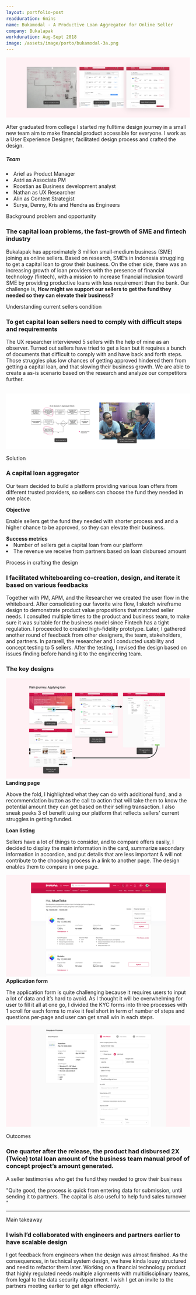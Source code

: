 ```yaml
---
layout: portfolio-post
readduration: 6mins
name: Bukamodal - A Productive Loan Aggregator for Online Seller
company: Bukalapak
workduration: Aug-Sept 2018
image: /assets/image/porto/bukamodal-3a.png
---
```

<img src="/assets/image/porto/bukamodal-hero.png" class="full-width">
<div class="section-porto">
	<p>After graduated from college I started my fulltime design journey in a small new team aim to make financial product accessible for everyone. I work as a User Experience Designer, facilitated design process and crafted the design.</p>
	<h5 class="space-up-16">Team</h5>
	<div class="row">
		<div class="two-column team"> 
				<li>Arief as Product Manager </li>
				<li>Astri as Associate PM </li>
				<li>Roostian as Business development analyst</li>
		</div>
		<div class="two-column team"> 
				<li>Nathan as UX Researcher</li>
				<li>Alin as Content Strategist</li>
				<li>Surya, Denny, Kris and Hendra as Engineers</li>
			</div>
	</div>
</div>

<div class="section-porto">
	<p class="section-subheader">Background problem and opportunity</p>
	<h3>The capital loan problems, the fast-growth of SME  and fintech industry </h3>
	<p>Bukalapak has approximately 3 million small-medium business (SME)  joining as online sellers. Based on research, SME’s in Indonesia struggling to get a capital loan to grow their business. On the other side, there was an increasing growth of loan providers with the presence of financial technology (fintech), with a mission to increase financial inclusion toward SME by providing productive loans with less requirement than the bank. Our challenge is, <b>How might we support our sellers to get the fund they needed so they can elevate their business? </b></p>	
</div>

<div class="section-porto">
	<p class="section-subheader">Understanding current sellers condition</p>
	<h3>To get capital loan sellers need to comply with difficult steps and requirements</h3>
	<p>The UX researcher interviewed 5 sellers with the help of mine as an observer. Turned out sellers have tried to get a loan but it requires a bunch of documents that difficult to comply with and have back and forth steps. Those struggles plus low chances of getting approved hindered them from getting a capital loan, and that slowing their business growth. We are able to create a as-is scenario based on the research and analyze our competitors further.</p>	
	<br>
	<img src="/assets/image/porto/bukamodal-1.png" class="full-width">
</div>




<div class="section-porto">
	<p class="section-subheader">Solution</p>
	<h3>A capital loan aggregator</h3>
	<p class="space-down-24">Our team decided to build a platform providing various loan offers from different trusted providers, so sellers can choose the fund they needed in one place.</p>	
	<b>Objective</b>
	<p class="space-down-16"> Enable sellers get the fund they needed with shorter process and and a higher chance to be approved, so they can elevate their business.</p>
	<b>Success metrics</b>
	<li> 
	Number of sellers get a capital loan from our platform </li>
	<li> 
	The revenue we receive from partners based on loan disbursed amount</li>
</div>
<div class="section-porto">
	<p class="section-subheader">Process in crafting the design</p>
	<h3>I facilitated whiteboarding co-creation, design, and iterate it based on various feedbacks</h3>
	<p>Together with PM, APM, and the Researcher we created the user flow in the whiteboard. After consolidating our favorite wire flow, I sketch wireframe design to demonstrate product value propositions that matched seller needs. I consulted multiple times to the product and business team, to make sure it was suitable for the business model since Fintech has a tight regulation.
	I proceeded to created high-fidelity prototype. Later, I gathered another round of feedback from other designers, the team, stakeholders, and partners. In pararell, the researcher and I conducted usability and concept testing to 5 sellers. After the testing, I revised the design based on issues finding before handing it to the engineering team.</p>	
</div>
<div class="section-porto">
	<h3>The key designs</h3>
	<img src="/assets/image/porto/bukamodal-2.png" class="full-width">
	<b>Landing page</b>
	<p class="space-down-16">Above the fold, I highlighted what they can do with additional fund, and a recommendation button as the call to action that will take them to know the  potential amount they can get based on their selling transaction. I also sneak peeks 3 of benefit using our platform that reflects sellers' current struggles in getting funded.</p>	
	<b>Loan listing</b>
	<p class="space-down-16">Sellers have a lot of things to consider, and to compare offers easily, I decided to display the main information in the card, summarize secondary information in accordion, and put details that are less important & will not contribute to the choosing process in a link to another page. The design enables them to compare in one page.</p>
	<img src="/assets/image/porto/bukamodal-3a.png" class="img-follow">
	<b>Application form</b>
	<p class="space-down-16">The application form is quite challenging because it requires users to input a lot of data and it’s hard to avoid. As I thought it will be overwhelming for user to fill it all at one go, I divided the KYC forms into three processes with 1 scroll for each forms to make it feel short in term of number of steps and questions per-page and user can get small win in each steps.</p>
	<img src="/assets/image/porto/bukamodal-3b.png" class="img-follow">
	
</div>
<div class="section-porto">
	<p class="section-subheader">Outcomes</p>
	<h3>One quarter after the release, the product had disbursed 2X (Twice) total loan amount of the business team manual proof of concept project’s amount generated.</h3>
	<p>A seller testimonies who get the fund they needed to grow their business</p>
	<p>"Quite good, the process is quick from entering data for submission, until sending it to partners. The capital is also useful to help fund sales turnover "</p>
</div>
<hr>
<div class="section-porto">
	<p class="section-subheader">Main takeaway</p>
	<h3>I wish I’d collaborated with engineers and partners earlier to have scalable design</h3>
	<p> I got feedback from engineers when the design was almost finished. As the consequences, in technical system design, we have kinda lousy structured and need to refactor them later. Working on a financial technology product that highly regulated needs multiple alignments with multidisciplinary teams, from legal to the data security department. I wish I get an invite to the partners meeting earlier to get align effeciently.</p>
</div>

